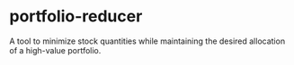 # portfolio-reducer
A tool to minimize stock quantities while maintaining the desired allocation of a high-value portfolio.
